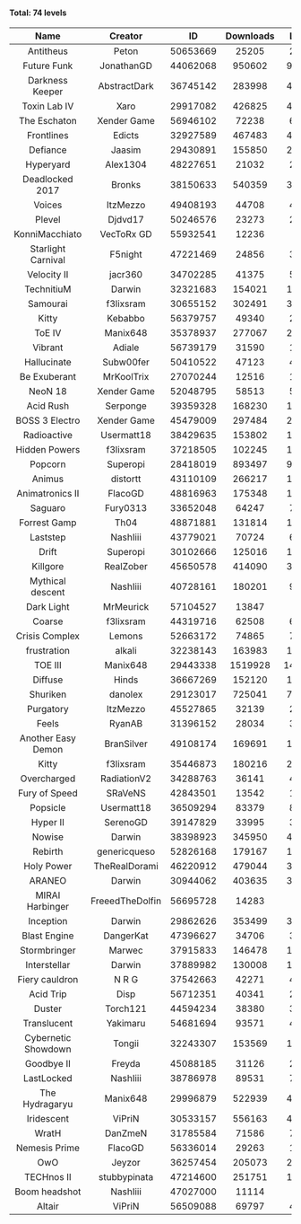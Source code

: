 #### Total: 74 levels

| Name | Creator | ID | Downloads | Likes |
|:---:|:---:|:---:|:---:|:---:|
| Antitheus | Peton | 50653669 | 25205 | 2574
| Future Funk | JonathanGD | 44062068 | 950602 | 98773
| Darkness Keeper | AbstractDark | 36745142 | 283998 | 44863
| Toxin Lab IV | Xaro | 29917082 | 426825 | 42396
| The Eschaton | Xender Game | 56946102 | 72238 | 6003
| Frontlines | Edicts | 32927589 | 467483 | 41095
| Defiance | Jaasim | 29430891 | 155850 | 22326
| Hyperyard | Alex1304 | 48227651 | 21032 | 2761
| Deadlocked 2017 | Bronks | 38150633 | 540359 | 32274
| Voices | ItzMezzo | 49408193 | 44708 | 4611
| Plevel | Djdvd17 | 50246576 | 23273 | 2740
| KonniMacchiato | VecToRx GD | 55932541 | 12236 | 818
| Starlight Carnival | F5night | 47221469 | 24856 | 3199
| Velocity II | jacr360 | 34702285 | 41375 | 5124
| TechnitiuM | Darwin | 32321683 | 154021 | 13626
| Samourai | f3lixsram | 30655152 | 302491 | 30906
| Kitty | Kebabbo | 56379757 | 49340 | 2154
| ToE IV  | Manix648 | 35378937 | 277067 | 29830
| Vibrant | Adiale | 56739179 | 31590 | 1889
| Hallucinate | Subw00fer | 50410522 | 47123 | 4999
| Be Exuberant | MrKoolTrix | 27070244 | 12516 | 1046
| NeoN 18 | Xender Game | 52048795 | 58513 | 5431
| Acid Rush | Serponge | 39359328 | 168230 | 16457
| BOSS 3 Electro | Xender Game | 45479009 | 297484 | 27507
| Radioactive | Usermatt18 | 38429635 | 153802 | 14876
| Hidden Powers | f3lixsram | 37218505 | 102245 | 10272
| Popcorn | Superopi | 28418019 | 893497 | 98678
| Animus | distortt | 43110109 | 266217 | 18737
| Animatronics II | FlacoGD | 48816963 | 175348 | 15971
| Saguaro | Fury0313 | 33652048 | 64247 | 7215
| Forrest Gamp | Th04 | 48871881 | 131814 | 10770
| Laststep | NashIiii | 43779021 | 70724 | 6072
| Drift | Superopi | 30102666 | 125016 | 13899
| Killgore | RealZober | 45650578 | 414090 | 30687
| Mythical descent | NashIiii | 40728161 | 180201 | 9790
| Dark Light | MrMeurick | 57104527 | 13847 | 961
| Coarse | f3lixsram | 44319716 | 62508 | 6834
| Crisis Complex | Lemons | 52663172 | 74865 | 7051
| frustration | alkali | 32238143 | 163983 | 17807
| TOE III | Manix648 | 29443338 | 1519928 | 141112
| Diffuse | Hinds | 36667269 | 152120 | 16370
| Shuriken | danolex | 29123017 | 725041 | 73775
| Purgatory | ItzMezzo | 45527865 | 32139 | 2024
| Feels | RyanAB | 31396152 | 28034 | 3642
| Another Easy Demon | BranSilver | 49108174 | 169691 | 18433
| Kitty | f3lixsram | 35446873 | 180216 | 22417
| Overcharged | RadiationV2 | 34288763 | 36141 | 4358
| Fury of Speed | SRaVeNS | 42843501 | 13542 | 1558
| Popsicle | Usermatt18 | 36509294 | 83379 | 8627
| Hyper II | SerenoGD | 39147829 | 33995 | 3372
| Nowise | Darwin | 38398923 | 345950 | 47171
| Rebirth | genericqueso | 52826168 | 179167 | 12609
| Holy Power | TheRealDorami | 46220912 | 479044 | 32862
| ARANEO | Darwin | 30944062 | 403635 | 35248
| MIRAI Harbinger | FreeedTheDolfin | 56695728 | 14283 | 745
| Inception | Darwin | 29862626 | 353499 | 33257
| Blast Engine | DangerKat | 47396627 | 34706 | 3667
| Stormbringer | Marwec | 37915833 | 146478 | 14314
| Interstellar | Darwin | 37889982 | 130008 | 16761
| Fiery cauldron | N R G | 37542663 | 42271 | 4600
| Acid Trip | Disp | 56712351 | 40341 | 2361
| Duster | Torch121 | 44594234 | 38380 | 3741
| Translucent | Yakimaru | 54681694 | 93571 | 4260
| Cybernetic Showdown  | Tongii | 32243307 | 153569 | 16783
| Goodbye II | Freyda | 45088185 | 31126 | 2354
| LastLocked | NashIiii | 38786978 | 89531 | 7094
| The Hydragaryu | Manix648 | 29996879 | 522939 | 49261
| Iridescent | ViPriN | 30533157 | 556163 | 47067
| WratH | DanZmeN | 31785584 | 71586 | 7093
| Nemesis Prime | FlacoGD | 56336014 | 29263 | 1600
| OwO | Jeyzor | 36257454 | 205073 | 21380
| TECHnos II | stubbypinata | 47214600 | 251751 | 19913
| Boom headshot | NashIiii | 47027000 | 11114 | 971
| Altair | ViPriN | 56509088 | 69797 | 4537
